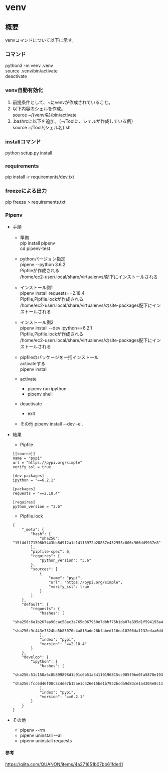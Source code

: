 # venv

## 概要
venvコマンドについて以下に示す。

### コマンド
python3 -m venv .venv  
source .venv/bin/activate  
deactivate

### venv自動有効化
1. 前提条件として、~にvenvが作成されていること。
1. 以下内容のシェルを作成。  
  source ~/{venv名}/bin/activate
1. .bashrcに以下を追加。（~/Toolに、シェルが作成している例）  
  source ~/Tool/{シェル名}.sh

### installコマンド  
python setup.py install  

### requirements
pip install -r requirements/dev.txt

### freezeによる出力   
pip freeze > requirements.txt     

### Pipenv
- 手順
  - 準備   
  pip install pipenv  
  cd pipenv-test

  - pythonバージョン指定   
  pipenv --python 3.6.2  
  Pipfileが作成される  
  /home/ec2-user/.local/share/virtualenvs/配下にインストールされる

  - インストール例1  
  pipenv install requests==2.18.4  
  Pipfile,Pipfile.lockが作成される  
  /home/ec2-user/.local/share/virtualenvs/のsite-packages配下にインストールされる  

  - インストール例2  
  pipenv install --dev ipython==6.2.1  
  Pipfile,Pipfile.lockが作成される  
  /home/ec2-user/.local/share/virtualenvs/のsite-packages配下にインストールされる   

  - pipfileのパッケージを一括インストール  
    activateする  
    pipenv install

  - activate   
    - pipenv run ipython  
    - pipenv shell
  - deactivate   
    - exit

  - その他
  pipenv install --dev -e .

- 結果  
  - Pipfile   

  ```
  [[source]]
  name = "pypi"
  url = "https://pypi.org/simple"
  verify_ssl = true

  [dev-packages]
  ipython = "==6.2.1"

  [packages]
  requests = "==2.18.4"

  [requires]
  python_version = "3.6"
  ```

  - Pipfile.lock   

  ```
  {
      "_meta": {
          "hash": {
              "sha256": "15f4df171598b5443bb8d912a1c14113972b28857e452953c006c966dd9937e8"
          },
          "pipfile-spec": 6,
          "requires": {
              "python_version": "3.6"
          },
          "sources": [
              {
                  "name": "pypi",
                  "url": "https://pypi.org/simple",
                  "verify_ssl": true
              }
          ]
      },
      "default": {
          "requests": {
              "hashes": [
                  "sha256:6a1b267aa90cac58ac3a765d067950e7dbbf75b1da07e895d1f594193a40a38b",
                  "sha256:9c443e7324ba5b85070c4a818ade28bfabedf16ea10206da1132edaa6dda237e"
              ],
              "index": "pypi",
              "version": "==2.18.4"
          }
      },
      "develop": {
          "ipython": {
              "hashes": [
                  "sha256:51c158a6c8b899898d1c91c6b51a34110196815cc905f9be0fa5878e19355608",
                  "sha256:fcc6d46f08c3c4de7b15ae1c426e15be1b7932bcda9d83ce1a4304e8c1129df3"
              ],
              "index": "pypi",
              "version": "==6.2.1"
          }
      }
  }
  ```

- その他
  - pipenv --rm  
  - pipenv uninstall --all  
  - pipenv uninstall requests  


#### 参考
https://qiita.com/QUANON/items/4a371651b07bb61fde41
